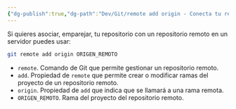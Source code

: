 ```yaml
---
{"dg-publish":true,"dg-path":"Dev/Git/remote add origin - Conecta tu repositorio local con un servidor remoto en Git.md","permalink":"/dev/git/remote-add-origin-conecta-tu-repositorio-local-con-un-servidor-remoto-en-git/","created":"2024-04-03T20:57","updated":"2024-04-03T21:10"}
---
```


Si quieres asociar, emparejar, tu repositorio con un repositorio remoto en un servidor puedes usar:
```sh
git remote add origin ORIGEN_REMOTO
```
- `remote`. Comando de Git que permite gestionar un repositorio remoto.
- `add`. Propiedad de `remote` que permite crear o modificar ramas del proyecto de un repositorio remoto.
- `origin`. Propiedad de `add` que indica que se llamará a una rama remota.
- `ORIGEN_REMOTO`. Rama del proyecto del repositorio remoto.